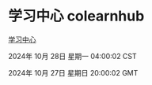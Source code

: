 # 学习中心 colearnhub
[学习中心](http://219.139.197.74:56308/colearnhub/)

2024年 10月 28日 星期一 04:00:02 CST

2024年 10月 27日 星期日 20:00:02 GMT
